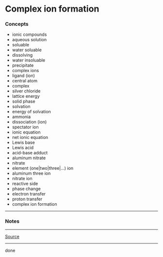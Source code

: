 # Complex ion formation

### Concepts

- ionic compounds
- aqueous solution
- soluable
- water soluable
- dissolving
- water insoluable
- precipitate
- complex ions
- ligand (ion)
- central atom
- complex
- silver chloride
- lattice energy
- solid phase
- solvation
- energy of solvation
- ammonia
- dissociation (ion)
- spectator ion
- ionic equation
- net ionic equation
- Lewis base
- Lewis acid
- acid-base adduct
- aluminum nitrate
- nitrate
- element (one|two|three|...) ion
- aluminum three ion
- nitrate ion
- reactive side
- phase change
- electron transfer
- proton transfer
- complex ion formation

---

### Notes

---

[Source](https://youtu.be/QUR3DStK3Ls)

---

done